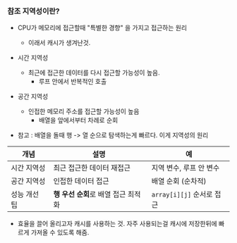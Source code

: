 
### 참조 지역성이란?

- CPU가 메모리에 접근할때 "특별한 경향" 을 가지고 접근하는 원리
	- 이래서 캐시가 생겨난것. 

- 시간 지역성
	- 최근에 접근한 데이터를 다시 접근할 가능성이 높음.
		- 루프 안에서 반복적인 호출
- 공간 지역성
	- 인접한 메모리 주소를 접근할 가능성이 높음 
		- 배열을 앞에서부터 차례로 순회



- 참고 : 배열을 돌때 행 -> 열 순으로 탐색하는게 빠르다. 이게 지역성의 원리 

|개념|설명|예|
|---|---|---|
|시간 지역성|최근 접근한 데이터 재접근|지역 변수, 루프 안 변수|
|공간 지역성|인접한 데이터 접근|배열 순회 (순차적)|
|성능 개선 팁|**행 우선 순회**로 배열 접근 최적화|`array[i][j]` 순서로 접근|

- 효율을 끌어 올리고자 캐시를 사용하는 것. 자주 사용되는걸 캐시에 저장한뒤에 빠르게 가져올 수 있도록 해줌. 